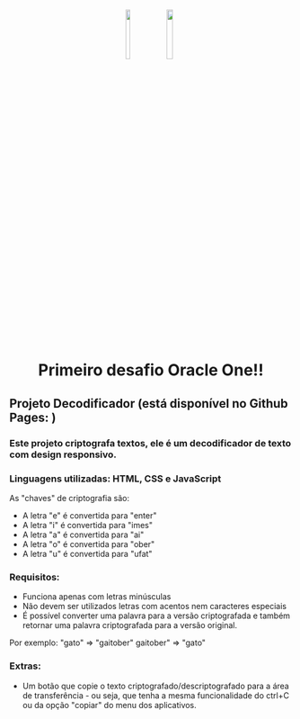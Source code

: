 <h1 align="center">
    
<p align="center">
<img src= "https://github.com/user-attachments/assets/972a68e2-54ab-4571-a7b0-fb7b1c179fa5" width="12%" height="15%"/>
<img src= "https://github.com/user-attachments/assets/3071fc46-505f-4f87-900e-2646877dea96" width="15%" height="15%"/>

<h1 align="center"><b>Primeiro desafio Oracle One!! </b></h1>


<p align="center"> 



## Projeto Decodificador (está disponível no Github Pages: )

### Este projeto criptografa textos, ele é um decodificador de texto com design responsivo.
### Linguagens utilizadas: HTML, CSS e JavaScript

As "chaves" de criptografia são:
* A letra "e" é convertida para "enter"
* A letra "i" é convertida para "imes"
* A letra "a" é convertida para "ai"
* A letra "o" é convertida para "ober"
* A letra "u" é convertida para "ufat"

### Requisitos:
* Funciona apenas com letras minúsculas
* Não devem ser utilizados letras com acentos nem caracteres especiais
* É possível converter uma palavra para a versão criptografada e também retornar uma palavra criptografada para a versão original.

Por exemplo:
"gato" => "gaitober"
gaitober" => "gato"


### Extras:
* Um botão que copie o texto criptografado/descriptografado para a área de transferência - ou seja, que tenha a mesma funcionalidade do ctrl+C ou da opção "copiar" do menu dos aplicativos.

